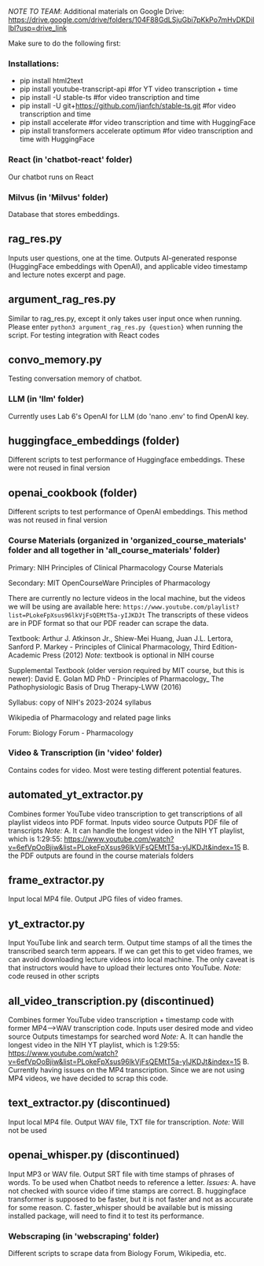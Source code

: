 *NOTE TO TEAM*: Additional materials on Google Drive: https://drive.google.com/drive/folders/104F88GdLSjuGbi7pKkPo7mHvDKDiIlbI?usp=drive_link 


Make sure to do the following first:
### Installations:
- pip install html2text 
- pip install youtube-transcript-api #for YT video transcription + time
- pip install -U stable-ts   #for video transcription and time
- pip install -U git+https://github.com/jianfch/stable-ts.git  #for video transcription and time
- pip install accelerate  #for video transcription and time with HuggingFace 
- pip install transformers accelerate optimum  #for video transcription and time with HuggingFace




### React (in 'chatbot-react' folder)
Our chatbot runs on React




### Milvus (in 'Milvus' folder)
Database that stores embeddings. 

## rag_res.py
Inputs user questions, one at the time.
Outputs AI-generated response (HuggingFace embeddings with OpenAI), and applicable video timestamp and lecture notes excerpt and page.


## argument_rag_res.py
Similar to rag_res.py, except it only takes user input once when running. 
Please enter `python3 argument_rag_res.py {question}` when running the script. 
For testing integration with React codes


## convo_memory.py
Testing conversation memory of chatbot.




### LLM (in 'llm' folder)
Currently uses Lab 6's OpenAI for LLM (do 'nano .env' to find OpenAI key.

## huggingface_embeddings (folder)
Different scripts to test performance of Huggingface embeddings. These were not reused in final version

## openai_cookbook (folder)
Different scripts to test performance of OpenAI embeddings. This method was not reused in final version



### Course Materials (organized in 'organized_course_materials' folder and all together in 'all_course_materials' folder)
Primary: NIH Principles of Clinical Pharmacology Course Materials

Secondary: MIT OpenCourseWare Principles of Pharmacology

There are currently no lecture videos in the local machine, but the videos we will be using are available here: `https://www.youtube.com/playlist?list=PLokeFpXsus96lkVjFsQEMtT5a-yIJKDJt`
The transcripts of these videos are in PDF format so that our PDF reader can scrape the data.

Textbook: Arthur J. Atkinson Jr., Shiew-Mei Huang, Juan J.L. Lertora, Sanford P. Markey - Principles of Clinical Pharmacology, Third Edition-Academic Press (2012)
*Note:* textbook is optional in NIH course

Supplemental Textbook (older version required by MIT course, but this is newer): David E. Golan MD PhD - Principles of Pharmacology_ The Pathophysiologic Basis of Drug Therapy-LWW (2016)

Syllabus: copy of NIH's 2023-2024 syllabus

Wikipedia of Pharmacology and related page links

Forum: Biology Forum - Pharmacology




### Video & Transcription (in 'video' folder)
Contains codes for video. Most were testing different potential features.
 
## automated_yt_extractor.py
Combines former YouTube video transcription to get transcriptions of all playlist videos into PDF format.
Inputs video source
Outputs PDF file of transcripts
*Note:* 
A. It can handle the longest video in the NIH YT playlist, which is 1:29:55: https://www.youtube.com/watch?v=6efVpOoBjiw&list=PLokeFpXsus96lkVjFsQEMtT5a-yIJKDJt&index=15 
B. the PDF outputs are found in the course materials folders

 
## frame_extractor.py
Input local MP4 file.
Output JPG files of video frames.


## yt_extractor.py
Input YouTube link and search term.
Output time stamps of all the times the transcribed search term appears.
If we can get this to get video frames, we can avoid downloading lecture videos into local machine.
The only caveat is that instructors would have to upload their lectures onto YouTube. 
*Note:* code reused in other scripts


## all_video_transcription.py (discontinued)
Combines former YouTube video transcription + timestamp code with former MP4-->WAV transcription code.
Inputs user desired mode and video source
Outputs timestamps for searched word
*Note:* 
A. It can handle the longest video in the NIH YT playlist, which is 1:29:55: https://www.youtube.com/watch?v=6efVpOoBjiw&list=PLokeFpXsus96lkVjFsQEMtT5a-yIJKDJt&index=15 
B. Currently having issues on the MP4 transcription. Since we are not using MP4 videos, we have decided to scrap this code.
 

## text_extractor.py (discontinued)
Input local MP4 file.
Output WAV file, TXT file for transcription.
*Note:* Will not be used


## openai_whisper.py (discontinued)
Input MP3 or WAV file.
Output SRT file with time stamps of phrases of words.
To be used when Chatbot needs to reference a letter.
*Issues:* 
A. have not checked with source video if time stamps are correct. 
B. huggingface transformer is supposed to be faster, but it is not faster and not as accurate for some reason.
C. faster_whisper should be available but is missing installed package, will need to find it to test its performance.




### Webscraping (in 'webscraping' folder)
Different scripts to scrape data from Biology Forum, Wikipedia, etc.
